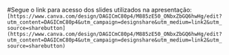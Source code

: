 
#Segue o link para acesso dos slides utilizados na apresentação:\
```[https://www.canva.com/design/DAGICmC80p4/M885zE50_ONbxZbGQ6hwHg/edit?utm_content=DAGICmC80p4&utm_campaign=designshare&utm_medium=link2&utm_source=sharebutton](https://www.canva.com/design/DAGICmC80p4/M885zE50_ONbxZbGQ6hwHg/edit?utm_content=DAGICmC80p4&utm_campaign=designshare&utm_medium=link2&utm_source=sharebutton)```
